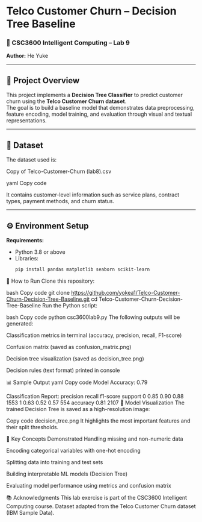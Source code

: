 # Telco Customer Churn – Decision Tree Baseline

### 🧠 CSC3600 Intelligent Computing – Lab 9  
**Author:** He Yuke  

---

## 📘 Project Overview

This project implements a **Decision Tree Classifier** to predict customer churn using the **Telco Customer Churn dataset**.  
The goal is to build a baseline model that demonstrates data preprocessing, feature encoding, model training, and evaluation through visual and textual representations.

---

## 🧩 Dataset

The dataset used is:

Copy of Telco-Customer-Churn (lab8).csv

yaml
Copy code

It contains customer-level information such as service plans, contract types, payment methods, and churn status.

---

## ⚙️ Environment Setup

**Requirements:**
- Python 3.8 or above  
- Libraries:
  ```bash
  pip install pandas matplotlib seaborn scikit-learn
🚀 How to Run
Clone this repository:

bash
Copy code
git clone https://github.com/yokea1/Telco-Customer-Churn-Decision-Tree-Baseline.git
cd Telco-Customer-Churn-Decision-Tree-Baseline
Run the Python script:

bash
Copy code
python csc3600lab9.py
The following outputs will be generated:

Classification metrics in terminal (accuracy, precision, recall, F1-score)

Confusion matrix (saved as confusion_matrix.png)

Decision tree visualization (saved as decision_tree.png)

Decision rules (text format) printed in console

📊 Sample Output
yaml
Copy code
Model Accuracy: 0.79

Classification Report:
              precision    recall  f1-score   support
           0       0.85      0.90      0.88       1553
           1       0.63      0.52      0.57        554
    accuracy                           0.81       2107
🌳 Model Visualization
The trained Decision Tree is saved as a high-resolution image:

Copy code
decision_tree.png
It highlights the most important features and their split thresholds.

🧠 Key Concepts Demonstrated
Handling missing and non-numeric data

Encoding categorical variables with one-hot encoding

Splitting data into training and test sets

Building interpretable ML models (Decision Tree)

Evaluating model performance using metrics and confusion matrix

📚 Acknowledgments
This lab exercise is part of the CSC3600 Intelligent Computing course.
Dataset adapted from the Telco Customer Churn dataset (IBM Sample Data).
